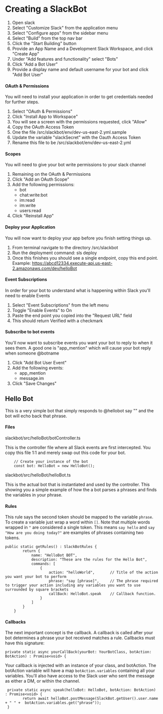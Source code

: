 # Creating a SlackBot

1. Open slack
2. Select "Customize Slack" from the application menu
3. Select "Configure apps" from the sidebar menu
4. Select "Build" from the top nav bar
5. Click the "Start Building" button
6. Provide an App Name and a Development Slack Workspace, and click "Create App"
7. Under "Add features and functionality" select "Bots"
8. Click "Add a Bot User"
9. Provide a display name and default username for your bot and click "Add Bot User"


#### OAuth & Permissions

You will need to install your application in order to get credentials needed for further steps.

1. Select "OAuth & Permissions"
2. Click "Install App to Workspace"
3. You will see a screen with the permissions requested, click "Allow"
4. Copy the OAuth Access Token
5. One the file <ProjectRoot>/src/slackbot/env/dev-us-east-2.yml.sample
6. Update the variable "slackSecret" with the Oauth Access Token
7. Rename this file to be <ProjectRoot>/src/slackbot/env/dev-us-east-2.yml

#### Scopes

You will need to give your bot write permissions to your slack channel

1. Remaining on the OAuth & Permissions 
2. Click "Add an OAuth Scope"
3. Add the following permissions:
    - bot
    - chat:write:bot
    - im:read
    - im:write
    - users:read
4. Click "Reinstall App"

#### Deploy your Application

You will now want to deploy your app before you finish setting things up.

1. From terminal navigate to the directory <ProjectRoot>/src/slackbot
2. Run the deployment command: sls deploy
3. Once this finishes you should see a single endpoint, copy this end point. Example:  https://abcd12334.execute-api.us-east-2.amazonaws.com/dev/helloBot


#### Event Subscriptions

In order for your bot to understand what is happening within Slack you'll need to enable Events

1. Select "Event Subscriptions" from the left menu
2. Toggle "Enable Events" to On
3. Paste the end point you copied into the "Request URL" field
4. This should return Verified with a checkmark

#### Subscribe to bot events

You'll now want to subscribe events you want your bot to reply to when it sees them. A good one is "app_mention" which will cause your bot reply when someone @botname

1. Click "Add Bot User Event"
2. Add the following events:
    - app_mention
    - message.im
3. Click "Save Changes"


## Hello Bot

This is a very simple bot that simply responds to @hellobot say "<some phrase>" and the bot will
echo back that phrase.

#### Files

slackbot/src/helloBot/botController.ts

This is the controller file where all Slack events are first intercepted. You copy this file 1:1
and merely swap out this code for your bot.

```$xslt
    // Create your instance of the bot
    const bot: HelloBot = new HelloBot();
```

slackbot/src/helloBot/helloBot.ts

This is the actual bot that is instantiated and used by the controller. This showing you a simple example
of how the a bot parses a phrases and finds the variables in your phrase.

#### Rules

This rule says the second token should be mapped to the variable `phrase`. To create a variable just wrap a word within `[]`.  Note that multiple words wrapped in `"` are considered a single token. This means
`say hello` and `say "How are you doing today?"` are examples of phrases containing two tokens.

```$xslt
public static getRules() : SlackBotRules {
        return {
            name: "HelloBot BOT",
            description: "These are the rules for the Hello Bot",
            commands: [
                {
                    action: "helloWorld",       // Title of the action you want your bot to perform
                    phrase: "say [phrase]",     // The phrase required to trigger your action including any variables you want to use surrounded by square brackets
                    callBack: HelloBot.speak    // Callback function.
                }
            ]
        }
    }
``` 

#### Callbacks

The next important concept is the callback. A callback is called after your bot determines a phrase your bot received matches a rule. Callbacks must have this signature: 

```$xslt
private static async yourCallBack(yourBot: YourBotClass, botAction: BotAction) : Promise<void> {
```

Your callback is injected with an instance of your class, and botAction. The botAction variable will have a map `botAction.variables` containing
all your variables. You'll also have access to the Slack user who sent the message as either a DM, or within the channel.


```$xslt
 private static async speak(helloBot: HelloBot, botAction: BotAction) : Promise<void> {
        return await helloBot.postMessage(SlackBot.getUser().user.name + " " +  botAction.variables.get("phrase"));
 }
```
